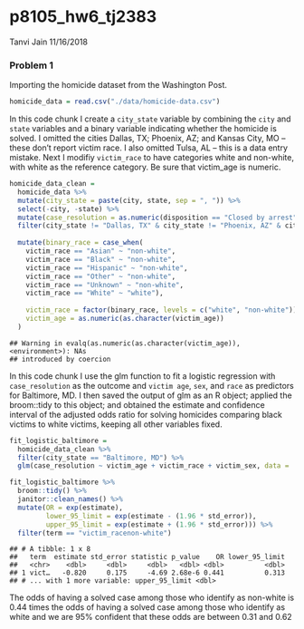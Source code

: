 p8105\_hw6\_tj2383
================
Tanvi Jain
11/16/2018

### Problem 1

Importing the homicide dataset from the Washington Post.

``` r
homicide_data = read.csv("./data/homicide-data.csv")
```

In this code chunk I create a `city_state` variable by combining the `city` and `state` variables and a binary variable indicating whether the homicide is solved. I omitted the cities Dallas, TX; Phoenix, AZ; and Kansas City, MO – these don’t report victim race. I also omitted Tulsa, AL – this is a data entry mistake. Next I modifiy `victim_race` to have categories white and non-white, with white as the reference category. Be sure that victim\_age is numeric.

``` r
homicide_data_clean = 
  homicide_data %>% 
  mutate(city_state = paste(city, state, sep = ", ")) %>% 
  select(-city, -state) %>% 
  mutate(case_resolution = as.numeric(disposition == "Closed by arrest")) %>% 
  filter(city_state != "Dallas, TX" & city_state != "Phoenix, AZ" & city_state != "Kansas City, MO" & city_state != "Tulsa, AL") %>% 
  
  mutate(binary_race = case_when(
    victim_race == "Asian" ~ "non-white",
    victim_race == "Black" ~ "non-white",
    victim_race == "Hispanic" ~ "non-white",
    victim_race == "Other" ~ "non-white",
    victim_race == "Unknown" ~ "non-white",
    victim_race == "White" ~ "white"),
    
    victim_race = factor(binary_race, levels = c("white", "non-white")),
    victim_age = as.numeric(as.character(victim_age))
  )
```

    ## Warning in evalq(as.numeric(as.character(victim_age)), <environment>): NAs
    ## introduced by coercion

In this code chunk I use the glm function to fit a logistic regression with `case_resolution` as the outcome and `victim age`, `sex`, and `race` as predictors for Baltimore, MD. I then saved the output of glm as an R object; applied the broom::tidy to this object; and obtained the estimate and confidence interval of the adjusted odds ratio for solving homicides comparing black victims to white victims, keeping all other variables fixed.

``` r
fit_logistic_baltimore = 
  homicide_data_clean %>% 
  filter(city_state == "Baltimore, MD") %>% 
  glm(case_resolution ~ victim_age + victim_race + victim_sex, data = ., family = binomial()) 

fit_logistic_baltimore %>% 
  broom::tidy() %>% 
  janitor::clean_names() %>% 
  mutate(OR = exp(estimate),
         lower_95_limit = exp(estimate - (1.96 * std_error)),
         upper_95_limit = exp(estimate + (1.96 * std_error))) %>%
  filter(term == "victim_racenon-white")
```

    ## # A tibble: 1 x 8
    ##   term  estimate std_error statistic p_value    OR lower_95_limit
    ##   <chr>    <dbl>     <dbl>     <dbl>   <dbl> <dbl>          <dbl>
    ## 1 vict…   -0.820     0.175     -4.69 2.68e-6 0.441          0.313
    ## # ... with 1 more variable: upper_95_limit <dbl>

The odds of having a solved case among those who identify as non-white is 0.44 times the odds of having a solved case among those who identify as white and we are 95% confident that these odds are between 0.31 and 0.62
